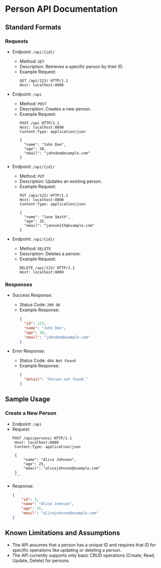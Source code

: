 # Person API Documentation

## Standard Formats

### Requests
- Endpoint: `/api/{id}/`
   - Method: `GET`
   - Description: Retrieves a specific person by their ID.
   - Example Request:
     ```http
     GET /api/123/ HTTP/1.1
     Host: localhost:8000
     ```

- Endpoint: `/api`
   - Method: `POST`
   - Description: Creates a new person.
   - Example Request:
     ```http
     POST /api HTTP/1.1
     Host: localhost:8000
     Content-Type: application/json

     {
       "name": "John Doe",
       "age": 30,
       "email": "johndoe@example.com"
     }
     ```

- Endpoint: `/api/{id}/`
   - Method: `PUT`
   - Description: Updates an existing person.
   - Example Request:
     ```http
     PUT /api/123/ HTTP/1.1
     Host: localhost:8000
     Content-Type: application/json

     {
       "name": "Jane Smith",
       "age": 35,
       "email": "janesmith@example.com"
     }
     ```

- Endpoint: `/api/{id}/`
   - Method: `DELETE`
   - Description: Deletes a person.
   - Example Request:
     ```http
     DELETE /api/123/ HTTP/1.1
     Host: localhost:8000
     ```

### Responses
- Success Response:
   - Status Code: `200 OK`
   - Example Response:
     ```json
     {
       "id": 123,
       "name": "John Doe",
       "age": 30,
       "email": "johndoe@example.com"
     }
     ```

- Error Response:
   - Status Code: `404 Not Found`
   - Example Response:
     ```json
     {
       "detail": "Person not found."
     }
     ```

## Sample Usage

### Create a New Person
- Endpoint: `/api`
- Request:
   ````http
   POST /api/persons/ HTTP/1.1
    Host: localhost:8000
    Content-Type: application/json

    {
        "name": "Alice Johnson",
        "age": 25,
        "email": "alicejohnson@example.com"
    }
    ```
- Response:
    ```json
    {
        "id": 3,
        "name": "Alice Johnson",
        "age": 25,
        "email": "alicejohnson@example.com"
    }
    ```
## Known Limitations and Assumptions
- The API assumes that a person has a unique ID and requires that ID for specific operations like updating or deleting a person.
- The API currently supports only basic CRUD operations (Create, Read, Update, Delete) for persons.